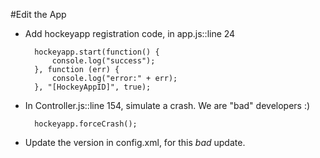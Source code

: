 #Edit the App 

- Add hockeyapp registration code, in app.js::line 24
	    
	    hockeyapp.start(function() {
	        console.log("success");
	    }, function (err) {
	        console.log("error:" + err);
	    }, "[HockeyAppID]", true);
	
- In Controller.js::line 154, simulate a crash. We are "bad" developers :)

        hockeyapp.forceCrash();
	
- Update the version in config.xml, for this *bad* update.